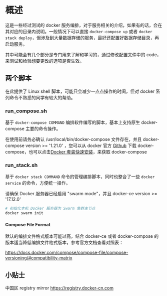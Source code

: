 # 概述

这是一些经过测试的 docker 服务编排，对于服务相关的介绍，如果有的话，会在其对应的目录内说明。一般情况下可以直接 `docker-compose up` 或者 `docker stack deploy`，但涉及到大量数据存储的服务，最好还配置好数据存储目录，再启动服务。

其中可能会有几个部分是专门用来了解和学习的，通过修改配置文件中的 code，来测试和检验想要更改的选项是否生效。

## 两个脚本

在此提供了 Linux shell 脚本，可能只会减少一点点操作的时间，但对 docker 系列命令不熟悉的同学有较大的帮助。

### run_compose.sh

基于 `docker-compose COMMAND` 编排软件编写的脚本，基本上支持原生 docker-compose 主要的命令操作。

在使用前请务必确认 /usr/local/bin/docker-compose 文件存在，并且 docker-compose version >= '1.21.0' ，您可以从 docker 官方 [Github](https://github.com/docker/compose/releases) 下载 docker-compose，也可以点击[Docker 套装快速安装](https://github.com/xiangxiaoc/docker-ce_docker-compose_nvidia-docker2)，来获取 docker-compose

### run_stack.sh

基于 `docker stack COMMAND` 命令的管理编排脚本，同时也整合了一些 `docker service` 的命令，方便统一操作。

请确保 Docker 服务器已经启用 "swarm mode"，并且 docker-ce version >= '17.12.0'

```sh
# 初始化本机 Docker 服务器为 Swarm 集群主节点
docker swarm init
```

#### Compose File Format

默认的编排文件格式版本可能过高，结合 docker-ce 或者 docker-compose 的版本适当降低编排文件格式版本，参考官方文档查看对照表：

https://docs.docker.com/compose/compose-file/compose-versioning/#compatibility-matrix

## 小贴士

中国区 registry mirror https://registry.docker-cn.com